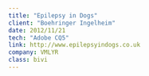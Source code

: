 ```yaml
---
title: "Epilepsy in Dogs"
client: "Boehringer Ingelheim"
date: 2012/11/21
tech: "Adobe CQ5"
link: http://www.epilepsyindogs.co.uk
company: VMLYR
class: bivi
---
```

